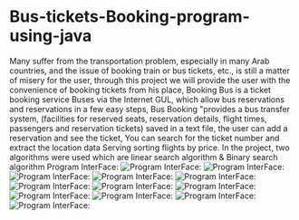 # Bus-tickets-Booking-program-using-java
Many suffer from the transportation problem, especially in many Arab countries, and the issue of booking train or bus tickets, etc., is still a matter of misery for the user, through this project we will provide the user with the convenience of booking tickets from his place, Booking Bus is a ticket booking service Buses via the Internet GUL, which allow bus reservations and reservations in a few easy steps, Bus Booking "provides a bus transfer system, (facilities for reserved seats, reservation details, flight times, passengers and reservation tickets) saved in a text file, the user can add a reservation and see the ticket, You can search for the ticket number and extract the location data Serving sorting flights by price.
 In the project, two algorithms were used which are linear search algorithm & Binary search algorithm
 	Program InterFace:
  ![	Program InterFace:](https://github.com/RdyhALzbydy/Bus-tickets-Booking-program-using-java/blob/main/BookingBus/images/1.png?raw=true)
    ![	Program InterFace:](https://github.com/RdyhALzbydy/Bus-tickets-Booking-program-using-java/blob/main/BookingBus/images/2.png?raw=true)
      ![	Program InterFace:](https://github.com/RdyhALzbydy/Bus-tickets-Booking-program-using-java/blob/main/BookingBus/images/3.png?raw=true)
        ![	Program InterFace:](https://github.com/RdyhALzbydy/Bus-tickets-Booking-program-using-java/blob/main/BookingBus/images/4.png?raw=true)
          ![	Program InterFace:](https://github.com/RdyhALzbydy/Bus-tickets-Booking-program-using-java/blob/main/BookingBus/images/5.png?raw=true)
            ![	Program InterFace:](https://github.com/RdyhALzbydy/Bus-tickets-Booking-program-using-java/blob/main/BookingBus/images/6.png?raw=true)
              ![	Program InterFace:](https://github.com/RdyhALzbydy/Bus-tickets-Booking-program-using-java/blob/main/BookingBus/images/7.png?raw=true)
                ![	Program InterFace:](https://github.com/RdyhALzbydy/Bus-tickets-Booking-program-using-java/blob/main/BookingBus/images/8.png?raw=true)
                  ![	Program InterFace:](https://github.com/RdyhALzbydy/Bus-tickets-Booking-program-using-java/blob/main/BookingBus/images/9.png?raw=true)
                    ![	Program InterFace:](https://github.com/RdyhALzbydy/Bus-tickets-Booking-program-using-java/blob/main/BookingBus/images/10.png?raw=true)
                      ![	Program InterFace:](https://github.com/RdyhALzbydy/Bus-tickets-Booking-program-using-java/blob/main/BookingBus/images/11.png?raw=true)
                        ![	Program InterFace:](https://github.com/RdyhALzbydy/Bus-tickets-Booking-program-using-java/blob/main/BookingBus/images/12.png?raw=true)
                       
 
